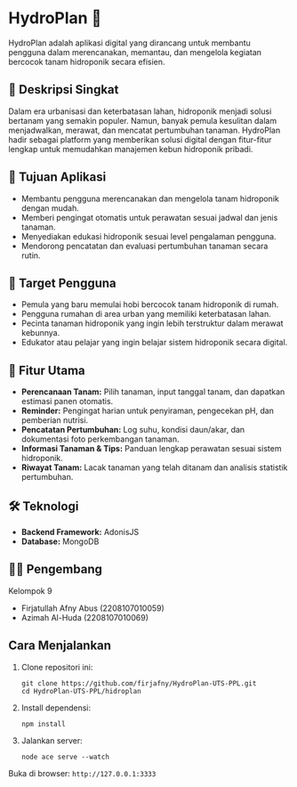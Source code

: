 # HydroPlan 🌱

HydroPlan adalah aplikasi digital yang dirancang untuk membantu pengguna dalam merencanakan, memantau, dan mengelola kegiatan bercocok tanam hidroponik secara efisien.

## 📌 Deskripsi Singkat

Dalam era urbanisasi dan keterbatasan lahan, hidroponik menjadi solusi bertanam yang semakin populer. Namun, banyak pemula kesulitan dalam menjadwalkan, merawat, dan mencatat pertumbuhan tanaman. HydroPlan hadir sebagai platform yang memberikan solusi digital dengan fitur-fitur lengkap untuk memudahkan manajemen kebun hidroponik pribadi.

## 🎯 Tujuan Aplikasi

- Membantu pengguna merencanakan dan mengelola tanam hidroponik dengan mudah.
- Memberi pengingat otomatis untuk perawatan sesuai jadwal dan jenis tanaman.
- Menyediakan edukasi hidroponik sesuai level pengalaman pengguna.
- Mendorong pencatatan dan evaluasi pertumbuhan tanaman secara rutin.

## 👤 Target Pengguna

- Pemula yang baru memulai hobi bercocok tanam hidroponik di rumah.
- Pengguna rumahan di area urban yang memiliki keterbatasan lahan.
- Pecinta tanaman hidroponik yang ingin lebih terstruktur dalam merawat kebunnya.
- Edukator atau pelajar yang ingin belajar sistem hidroponik secara digital.

## 🧰 Fitur Utama

- **Perencanaan Tanam:** Pilih tanaman, input tanggal tanam, dan dapatkan estimasi panen otomatis.
- **Reminder:** Pengingat harian untuk penyiraman, pengecekan pH, dan pemberian nutrisi.
- **Pencatatan Pertumbuhan:** Log suhu, kondisi daun/akar, dan dokumentasi foto perkembangan tanaman.
- **Informasi Tanaman & Tips:** Panduan lengkap perawatan sesuai sistem hidroponik.
- **Riwayat Tanam:** Lacak tanaman yang telah ditanam dan analisis statistik pertumbuhan.

## 🛠 Teknologi

- **Backend Framework:** AdonisJS
- **Database:** MongoDB

## 👨‍💻 Pengembang

Kelompok 9  
- Firjatullah Afny Abus (2208107010059)  
- Azimah Al-Huda (2208107010069)

## Cara Menjalankan

1. Clone repositori ini:
   ```
   git clone https://github.com/firjafny/HydroPlan-UTS-PPL.git
   cd HydroPlan-UTS-PPL/hidroplan
   ```

2. Install dependensi:
   ```
   npm install
   ```

3. Jalankan server:
   ```
   node ace serve --watch
   ```

Buka di browser: `http://127.0.0.1:3333`
